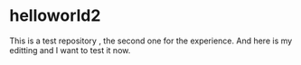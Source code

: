 # helloworld2
This is a test repository , the second one for the experience.
And here is my editting and I want to test it now.
